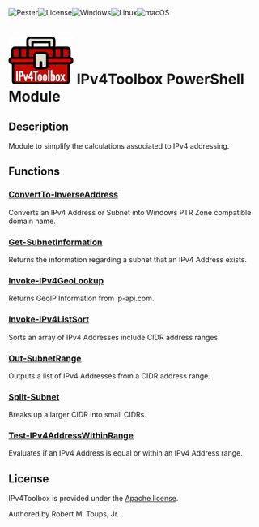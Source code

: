 

![Pester](https://github.com/roberttoups/IPv4Toolbox/workflows/Pester/badge.svg)![License](https://img.shields.io/github/license/roberttoups/IPv4Toolbox)![Windows](https://img.shields.io/badge/OS-Windows-success)![Linux](https://img.shields.io/badge/OS-linux-success)![macOS](https://img.shields.io/badge/OS-macOS-success)

# ![IPv4Toolbox](https://raw.githubusercontent.com/roberttoups/IPv4Toolbox/master/IPv4Toolbox/0.2.0/icons/Color-small.png) IPv4Toolbox PowerShell Module

## Description

Module to simplify the calculations associated to IPv4 addressing.

## Functions

### [ConvertTo-InverseAddress](https://github.com/roberttoups/IPv4Toolbox/blob/master/IPv4Toolbox/0.2.0/Docs/ConvertTo-InverseAddress.md)

Converts an IPv4 Address or Subnet into Windows PTR Zone compatible domain name.

### [Get-SubnetInformation](https://github.com/roberttoups/IPv4Toolbox/blob/master/IPv4Toolbox/0.2.0/Docs/Get-SubnetInformation.md)

Returns the information regarding a subnet that an IPv4 Address exists.

### [Invoke-IPv4GeoLookup](https://github.com/roberttoups/IPv4Toolbox/blob/master/IPv4Toolbox/0.2.0/Docs/Invoke-IPv4GeoLookup.md)

Returns GeoIP Information from ip-api.com.

### [Invoke-IPv4ListSort](https://github.com/roberttoups/IPv4Toolbox/blob/master/IPv4Toolbox/0.2.0/Docs/Invoke-IPv4ListSort.md)

Sorts an array of IPv4 Addresses include CIDR address ranges.

### [Out-SubnetRange](https://github.com/roberttoups/IPv4Toolbox/blob/master/IPv4Toolbox/0.2.0/Docs/Out-SubnetRange.md)

Outputs a list of IPv4 Addresses from a CIDR address range.

### [Split-Subnet](https://github.com/roberttoups/IPv4Toolbox/blob/master/IPv4Toolbox/0.2.0/Docs/Split-Subnet.md)

Breaks up a larger CIDR into small CIDRs.

### [Test-IPv4AddressWithinRange](https://github.com/roberttoups/IPv4Toolbox/blob/master/IPv4Toolbox/0.2.0/Docs/Test-IPv4AddressWithinRange.md)

Evaluates if an IPv4 Address is equal or within an IPv4 Address range.

## License

IPv4Toolbox is provided under the [Apache license](LICENSE.md).

Authored by Robert M. Toups, Jr.
